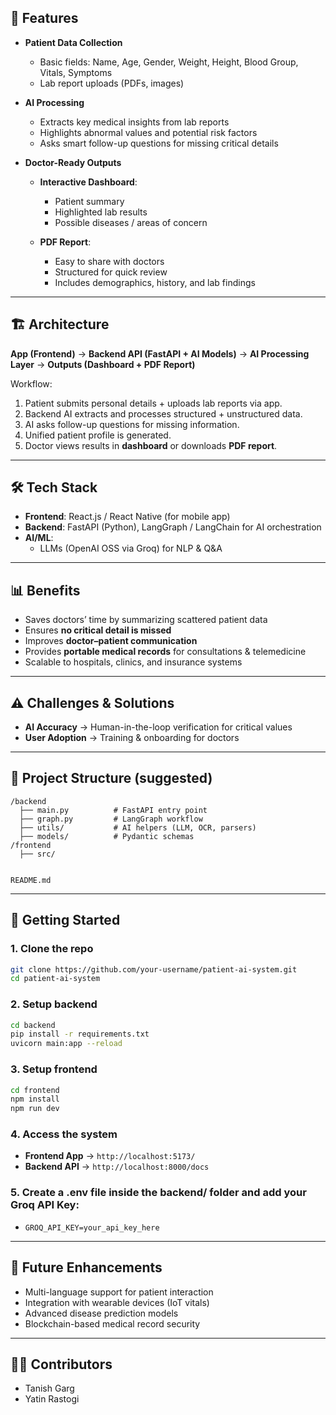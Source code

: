 ## 🚀 Features

* **Patient Data Collection**

  * Basic fields: Name, Age, Gender, Weight, Height, Blood Group, Vitals, Symptoms
  * Lab report uploads (PDFs, images)

* **AI Processing**

  * Extracts key medical insights from lab reports
  * Highlights abnormal values and potential risk factors
  * Asks smart follow-up questions for missing critical details

* **Doctor-Ready Outputs**

  * **Interactive Dashboard**:

    * Patient summary
    * Highlighted lab results
    * Possible diseases / areas of concern
    
  * **PDF Report**:
    * Easy to share with doctors
    * Structured for quick review
    * Includes demographics, history, and lab findings

---

## 🏗️ Architecture

**App (Frontend)** → **Backend API (FastAPI + AI Models)** → **AI Processing Layer** → **Outputs (Dashboard + PDF Report)**

Workflow:

1. Patient submits personal details + uploads lab reports via app.
2. Backend AI extracts and processes structured + unstructured data.
3. AI asks follow-up questions for missing information.
4. Unified patient profile is generated.
5. Doctor views results in **dashboard** or downloads **PDF report**.

---

## 🛠️ Tech Stack

* **Frontend**: React.js / React Native (for mobile app)
* **Backend**: FastAPI (Python), LangGraph / LangChain for AI orchestration
* **AI/ML**:
  * LLMs (OpenAI OSS via Groq) for NLP & Q\&A
---

## 📊 Benefits

* Saves doctors’ time by summarizing scattered patient data
* Ensures **no critical detail is missed**
* Improves **doctor–patient communication**
* Provides **portable medical records** for consultations & telemedicine
* Scalable to hospitals, clinics, and insurance systems

---

## ⚠️ Challenges & Solutions

* **AI Accuracy** → Human-in-the-loop verification for critical values
* **User Adoption** → Training & onboarding for doctors

---

## 📂 Project Structure (suggested)

```
/backend
  ├── main.py          # FastAPI entry point
  ├── graph.py         # LangGraph workflow
  ├── utils/           # AI helpers (LLM, OCR, parsers)
  ├── models/          # Pydantic schemas
/frontend
  ├── src/


README.md
```

---

## 🚦 Getting Started

### 1. Clone the repo

```bash
git clone https://github.com/your-username/patient-ai-system.git
cd patient-ai-system
```

### 2. Setup backend

```bash
cd backend
pip install -r requirements.txt
uvicorn main:app --reload
```

### 3. Setup frontend

```bash
cd frontend
npm install
npm run dev
```

### 4. Access the system

* **Frontend App** → `http://localhost:5173/`
* **Backend API** → `http://localhost:8000/docs`

### 5. Create a .env file inside the backend/ folder and add your Groq API Key:
* `GROQ_API_KEY=your_api_key_here`
---

## 📌 Future Enhancements

* Multi-language support for patient interaction
* Integration with wearable devices (IoT vitals)
* Advanced disease prediction models
* Blockchain-based medical record security

---

## 👨‍💻 Contributors

* Tanish Garg
* Yatin Rastogi

